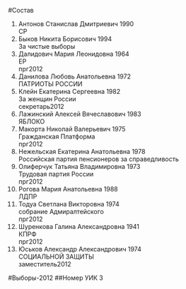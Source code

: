 #Состав
1. Антонов Станислав Дмитриевич 1990   
    СР
2. Быков Никита Борисович 1994   
    За чистые выборы
3. Далидович Мария Леонидовна 1964   
    ЕР  
    прг2012
4. Данилова Любовь Анатольевна 1972   
    ПАТРИОТЫ РОССИИ
5. Клейн Екатерина Сергеевна 1982   
    За женщин России  
    секретарь2012
6. Лажинский Алексей Вячеславович 1983   
    ЯБЛОКО
7. Макорта Николай Валерьевич 1975   
    Гражданская Платформа  
    прг2012
8. Нежельская Екатерина Анатольевна 1978   
    Российская партия пенсионеров за справедливость
9. Олиферчук Татьяна Владимировна 1973   
    Трудовая партия России  
    прг2012
10. Рогова Мария Анатольевна 1988   
    ЛДПР
11. Тодуа Светлана Викторовна 1974   
    собрание Адмиралтейского  
    прг2012
12. Шуренкова Галина Александровна 1941   
    КПРФ  
    прг2012
13. Юськов Александр Александрович 1974   
    СОЦИАЛЬНОЙ ЗАЩИТЫ   
    заместитель2012 

#Выборы-2012
##Номер УИК
3
